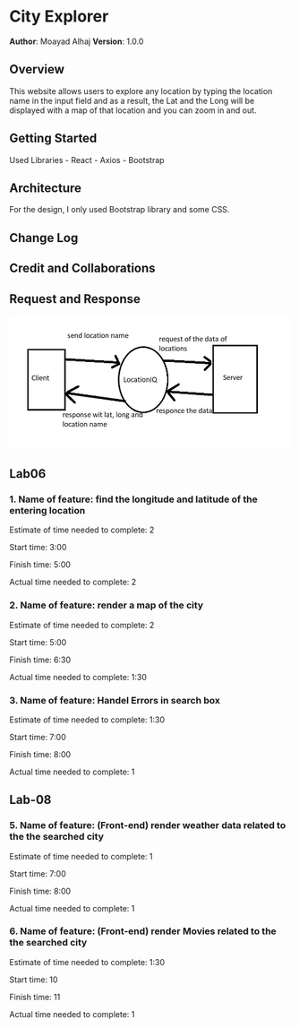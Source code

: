 # City Explorer

**Author**: Moayad Alhaj
**Version**: 1.0.0

## Overview

This website allows users to explore any location by typing the location name in the input field and as a result, the Lat and the Long will be displayed with a map of that location and you can zoom in and out.

## Getting Started

Used Libraries
    - React
    - Axios
    - Bootstrap

## Architecture

For the design, I only used Bootstrap library and some CSS.

## Change Log

## Credit and Collaborations

## Request and Response

![WRRC](assests/wrrc.JPG)

## Lab06

### 1. Name of feature: find the longitude and latitude of the entering location

Estimate of time needed to complete: 2

Start time: 3:00

Finish time: 5:00

Actual time needed to complete: 2

### 2. Name of feature: render a map of the city

Estimate of time needed to complete: 2

Start time: 5:00

Finish time: 6:30

Actual time needed to complete: 1:30

### 3. Name of feature: Handel Errors in search box

Estimate of time needed to complete: 1:30

Start time: 7:00

Finish time: 8:00

Actual time needed to complete: 1

## Lab-08

### 5. Name of feature: (Front-end) render weather data related to the the searched city

Estimate of time needed to complete: 1

Start time: 7:00

Finish time: 8:00

Actual time needed to complete: 1

### 6. Name of feature: (Front-end) render Movies related to the the searched city

Estimate of time needed to complete: 1:30

Start time: 10

Finish time: 11

Actual time needed to complete: 1
